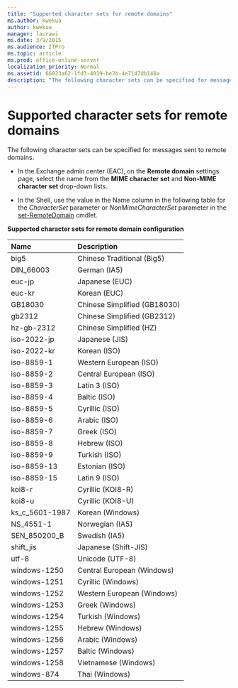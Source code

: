 ```yaml
---
title: "Supported character sets for remote domains"
ms.author: kwekua
author: kwekua
manager: laurawi
ms.date: 3/9/2015
ms.audience: ITPro
ms.topic: article
ms.prod: office-online-server
localization_priority: Normal
ms.assetid: 66023a62-1fd3-4019-be2b-4e7147db148a
description: "The following character sets can be specified for messages sent to remote domains."
---
```


# Supported character sets for remote domains

The following character sets can be specified for messages sent to remote domains. 
  
- In the Exchange admin center (EAC), on the **Remote domain** settings page, select the name from the **MIME character set** and **Non-MIME character set** drop-down lists. 
    
- In the Shell, use the value in the Name column in the following table for the  _CharacterSet_ parameter or  _NonMimeCharacterSet_ parameter in the [set-RemoteDomain](http://technet.microsoft.com/library/4738bf25-39b8-4433-bd64-1d60252c2832.aspx) cmdlet. 
    
**Supported character sets for remote domain configuration**

|**Name**|**Description**|
|:-----|:-----|
|big5  <br/> |Chinese Traditional (Big5)  <br/> |
|DIN_66003  <br/> |German (IA5)  <br/> |
|euc-jp  <br/> |Japanese (EUC)  <br/> |
|euc-kr  <br/> |Korean (EUC)  <br/> |
|GB18030  <br/> |Chinese Simplified (GB18030)  <br/> |
|gb2312  <br/> |Chinese Simplified (GB2312)  <br/> |
|hz-gb-2312  <br/> |Chinese Simplified (HZ)  <br/> |
|iso-2022-jp  <br/> |Japanese (JIS)  <br/> |
|iso-2022-kr  <br/> |Korean (ISO)  <br/> |
|iso-8859-1  <br/> |Western European (ISO)  <br/> |
|iso-8859-2  <br/> |Central European (ISO)  <br/> |
|iso-8859-3  <br/> |Latin 3 (ISO)  <br/> |
|iso-8859-4  <br/> |Baltic (ISO)  <br/> |
|iso-8859-5  <br/> |Cyrillic (ISO)  <br/> |
|iso-8859-6  <br/> |Arabic (ISO)  <br/> |
|iso-8859-7  <br/> |Greek (ISO)  <br/> |
|iso-8859-8  <br/> |Hebrew (ISO)  <br/> |
|iso-8859-9  <br/> |Turkish (ISO)  <br/> |
|iso-8859-13  <br/> |Estonian (ISO)  <br/> |
|iso-8859-15  <br/> |Latin 9 (ISO)  <br/> |
|koi8-r  <br/> |Cyrillic (KOI8-R)  <br/> |
|koi8-u  <br/> |Cyrillic (KOI8-U)  <br/> |
|ks_c_5601-1987  <br/> |Korean (Windows)  <br/> |
|NS_4551-1  <br/> |Norwegian (IA5)  <br/> |
|SEN_850200_B  <br/> |Swedish (IA5)  <br/> |
|shift_jis  <br/> |Japanese (Shift-JIS)  <br/> |
|utf-8  <br/> |Unicode (UTF-8)  <br/> |
|windows-1250  <br/> |Central European (Windows)  <br/> |
|windows-1251  <br/> |Cyrillic (Windows)  <br/> |
|windows-1252  <br/> |Western European (Windows)  <br/> |
|windows-1253  <br/> |Greek (Windows)  <br/> |
|windows-1254  <br/> |Turkish (Windows)  <br/> |
|windows-1255  <br/> |Hebrew (Windows)  <br/> |
|windows-1256  <br/> |Arabic (Windows)  <br/> |
|windows-1257  <br/> |Baltic (Windows)  <br/> |
|windows-1258  <br/> |Vietnamese (Windows)  <br/> |
|windows-874  <br/> |Thai (Windows)  <br/> |
   

